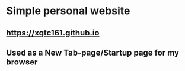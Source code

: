 # Simple personal website

## https://xqtc161.github.io
## Used as a New Tab-page/Startup page for my browser


